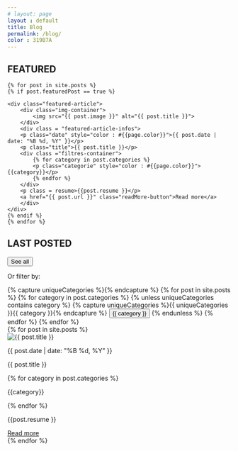 ```yaml
---
# layout: page
layout : default
title: Blog
permalink: /blog/
color : 319B7A
---
```


<script src="{{ base.url | prepend: site.url }}/assets/js/blog-script.js"></script>

<section>

<h2><i class="fa-solid fa-square" style="color: #{{ page.color }}"></i> FEATURED </h2>

    {% for post in site.posts %}
    {% if post.featuredPost == true %}

    <div class="featured-article">
        <div class="img-container">
            <img src="{{ post.image }}" alt="{{ post.title }}">
        </div>
        <div class = "featured-article-infos">
        <p class="date" style="color : #{{page.color}}">{{ post.date | date: "%B %d, %Y" }}</p>
        <p class="title">{{ post.title }}</p>
        <div class ="filtres-container">
            {% for category in post.categories %}
            <p class="categorie" style="color : #{{page.color}}">{{category}}</p>
            {% endfor %}
        </div>
        <p class = resume>{{post.resume }}</p>
        <a href="{{ post.url }}" class="readMore-button">Read more</a>
        </div>
    </div>
    {% endif %}
    {% endfor %}


<h2><i class="fa-solid fa-square" style="color: #{{ page.color }}"></i> LAST POSTED</h2>

<div class="category-filter">
  <button class="filter-button" style="color: #{{ page.color }}; border: solid 1px #{{ page.color }}" data-category="Toutes les catégories">See all</button>
  <p style="color: #{{ page.color }}">Or filter by:</p>
      {% capture uniqueCategories %}{% endcapture %}
  {% for post in site.posts %}
    {% for category in post.categories %}
      {% unless uniqueCategories contains category %}
        {% capture uniqueCategories %}{{ uniqueCategories }}{{ category }}{% endcapture %}
        <button class="filter-button" style="color: #{{ page.color }}; border: solid 1px #{{ page.color }}" data-category="{{ category }}">{{ category }}</button>
      {% endunless %}
    {% endfor %}
  {% endfor %}
</div>

<div class="articles">
    {% for post in site.posts %}
    <div class="article">
        <div class="img-container">
            <img src="{{ post.image }}" alt="{{ post.title }}">
        </div>
        <p class="date" style="color : #{{page.color}}">{{ post.date | date: "%B %d, %Y" }}</p>
        <p class="title">{{ post.title }}</p>
        <div class ="filtres-container">
            {% for category in post.categories %}
            <p class = "categorie" style="color : #{{page.color}}">{{category}}</p>
            {% endfor %}
        </div>
        <p class="resume">{{post.resume }}</p>
        <a href="{{ post.url }}" class="readMore-button">Read more</a>
    </div>
    {% endfor %}
</div>


</section>